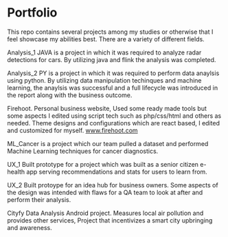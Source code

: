 # Portfolio

This repo contains several projects among my studies or otherwise that I feel showcase my abilities best. There are a variety of different fields.

Analysis_1 JAVA is a project in which it was required to analyze radar detections for cars. By utilizing java and flink the analysis was completed.

Analysis_2 PY is a project in which it was required to perform data anaylsis using python. By utilizing data manipulation techinques and machine learning, the anaylsis was successful and a full lifecycle was introduced in the report along with the business outcome.

Firehoot. Personal business website, Used some ready made tools but some aspects I edited using script tech such as php/css/html and others as needed. Theme designs and configurations which are react based, I edited and customized for myself. www.firehoot.com

ML_Cancer is a project which our team pulled a dataset and performed Machine Learning techniques for cancer diagnostics.

UX_1 Built prototype for a project which was built as a senior citizen e-health app serving recommendations and stats for users to learn from.

UX_2 Built protoype for an idea hub for business owners. Some aspects of the design was intended with flaws for a QA team to look at after and perform their analysis.

Cityfy Data Analysis Android project. Measures local air pollution and provides other services, Project that incentivizes a smart city upbringing and awareness.
